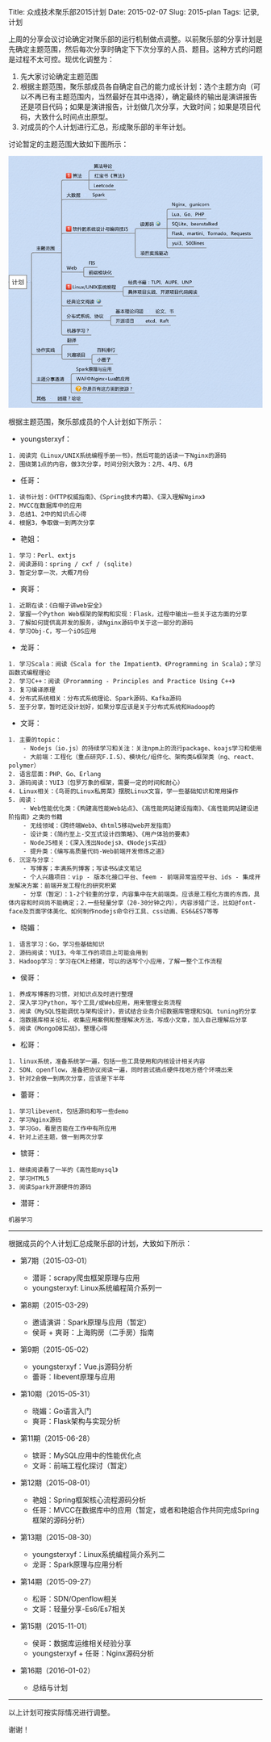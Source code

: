 Title: 众成技术聚乐部2015计划
Date: 2015-02-07
Slug: 2015-plan
Tags: 记录, 计划

上周的分享会议讨论确定对聚乐部的运行机制做点调整。以前聚乐部的分享计划是先确定主题范围，然后每次分享时确定下下次分享的人员、题目。这种方式的问题是过程不太可控。现优化调整为：

1. 先大家讨论确定主题范围
2. 根据主题范围，聚乐部成员各自确定自己的能力成长计划：选个主题方向（可以不再已有主题范围内，当然最好在其中选择），确定最终的输出是演讲报告还是项目代码；如果是演讲报告，计划做几次分享，大致时间；如果是项目代码，大致什么时间点出原型。
3. 对成员的个人计划进行汇总，形成聚乐部的半年计划。

讨论暂定的主题范围大致如下图所示：

![2015-plan-topic](https://raw.githubusercontent.com/HappyTechGroup/HappyTechGroup.github.io/master/upload/pics/2015-plan-topic.png)

根据主题范围，聚乐部成员的个人计划如下所示：

- youngsterxyf：

```
1. 阅读完《Linux/UNIX系统编程手册一书》，然后可能的话读一下Nginx的源码
2. 围绕第1点的内容，做3次分享，时间分别大致为：2月、4月、6月
```

- 任哥：

```
1. 读书计划：《HTTP权威指南》、《Spring技术内幕》、《深入理解Nginx》
2. MVCC在数据库中的应用
3. 总结1、2中的知识点心得
4. 根据3，争取做一到两次分享
```

- 艳姐：

```
1. 学习：Perl、extjs
2. 阅读源码：spring / cxf / (sqlite)
3. 暂定分享一次，大概7月份
```

- 爽哥：

```
1. 近期在读：《白帽子讲web安全》
2. 掌握一个Python Web框架的架构和实现：Flask，过程中输出一些关于这方面的分享
3. 了解如何提供高并发的服务，读Nginx源码中关于这一部分的源码
4. 学习Obj-C，写一个iOS应用
```

- 龙哥：

```
1. 学习Scala：阅读《Scala for the Impatient》、《Programming in Scala》；学习函数式编程理论
2. 学习C++：阅读《Proramming - Principles and Practice Using C++》
3. 复习编译原理
4. 分布式系统相关：分布式系统理论、Spark源码、Kafka源码
5. 至于分享，暂时还没计划好，如果分享应该是关于分布式系统和Hadoop的
```

- 文哥：

```
1. 主要的topic：
    - Nodejs（io.js）的持续学习和关注：关注npm上的流行package、koajs学习和使用
    - 大前端：工程化（重点研究F.I.S）、模块化/组件化、架构类&框架类（ng、react、polymer）
2. 语言层面：PHP、Go、Erlang
3. 源码阅读：YUI3（包罗万象的框架，需要一定的时间和耐心）
4. Linux相关：《鸟哥的Linux私房菜》摆脱Linux文盲，学一些基础知识和常用操作
5. 阅读：
    - Web性能优化类：《构建高性能Web站点》、《高性能网站建设指南》、《高性能网站建设进阶指南》之类的书籍
    - 无线领域：《跨终端Web》、《html5移动web开发指南》
    - 设计类：《简约至上-交互式设计四策略》、《用户体验的要素》
    - NodeJS相关：《深入浅出Nodejs》、《Nodejs实战》
    - 提升类：《编写高质量代码-Web前端开发修炼之道》
6. 沉淀与分享：
    - 写博客；丰满系列博客；写读书&读文笔记
    - 个人兴趣项目：vip - 版本化接口平台、feem - 前端异常监控平台、ids - 集成开发解决方案：前端开发工程化的研究积累
    - 分享（暂定）：1-2个较重的分享，内容集中在大前端类。应该是工程化方面的东西，具体内容和时间尚不能确定；2.一些轻量分享（20-30分钟之内），内容涉猎广泛，比如@font-face及页面字体美化、如何制作nodejs命令行工具、css动画、ES6&ES7等等
```

- 晓媚：

```
1. 语言学习：Go，学习些基础知识
2. 源码阅读：YUI3，今年工作的项目上可能会用到
3. Hadoop学习：学习在CM上搭建，可以的话写个小应用，了解一整个工作流程
```

- 侯哥：

```
1. 养成写博客的习惯，对知识点及时进行整理
2. 深入学习Python，写个工具/或Web应用，用来管理业务流程
3. 阅读《MySQL性能调优与架构设计》，尝试结合业务介绍数据库管理和SQL tuning的分享
4. 泡数据库相关论坛，收集应用案例和整理解决方法，写成小文章，加入自己理解后分享
5. 阅读《MongoDB实战》，整理心得
```

- 松哥：

```
1. linux系统，准备系统学一遍，包括一些工具使用和内核设计相关内容
2. SDN、openflow，准备把协议阅读一遍，同时尝试搞点硬件找地方搭个环境出来
3. 针对2会做一到两次分享，应该是下半年
```

- 蕾哥：

```
1. 学习libevent，包括源码和写一些demo
2. 学习Nginx源码
3. 学习Go，看是否能在工作中有所应用
4. 针对上述主题，做一到两次分享
```

- 镔哥：

```
1. 继续阅读看了一半的《高性能mysql》
2. 学习HTML5
3. 阅读Spark开源硬件的源码
```

- 潜哥：

```
机器学习
```

------

根据成员的个人计划汇总成聚乐部的计划，大致如下所示：

- 第7期（2015-03-01）
    - 潜哥：scrapy爬虫框架原理与应用
    - youngsterxyf: Linux系统编程简介系列一

- 第8期（2015-03-29）
    - 邀请演讲：Spark原理与应用（暂定）
    - 侯哥 + 爽哥：上海购房（二手房）指南

- 第9期（2015-05-02）
    - youngsterxyf：Vue.js源码分析
    - 蕾哥：libevent原理与应用

- 第10期（2015-05-31）
    - 晓媚：Go语言入门
    - 爽哥：Flask架构与实现分析

- 第11期（2015-06-28）
    - 镔哥：MySQL应用中的性能优化点
    - 文哥：前端工程化探讨（暂定）

- 第12期（2015-08-01）
    - 艳姐：Spring框架核心流程源码分析
    - 任哥：MVCC在数据库中的应用（暂定，或者和艳姐合作共同完成Spring框架的源码分析）

- 第13期（2015-08-30）
    - youngsterxyf：Linux系统编程简介系列二
    - 龙哥：Spark原理与应用分析

- 第14期（2015-09-27）
    - 松哥：SDN/Openflow相关
    - 文哥：轻量分享-Es6/Es7相关

- 第15期（2015-11-01）
    - 侯哥：数据库运维相关经验分享
    - youngsterxyf + 任哥：Nginx源码分析

- 第16期（2016-01-02）
    - 总结与计划

------

以上计划可按实际情况进行调整。

谢谢！
